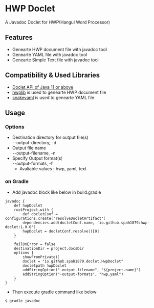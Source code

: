 
# HWP Doclet
A Javadoc Doclet for HWP(Hangul Word Processor)

## Features
* Genearte HWP document file with javadoc tool
* Genearte YAML file with javadoc tool
* Genearte Simple Text file with javadoc tool

## Compatibility & Used Libraries
* [Doclet API of Java 11 or above ](https://docs.oracle.com/en/java/javase/11/docs/api/jdk.javadoc/jdk/javadoc/doclet/Doclet.html)
* [hwplib](https://github.com/neolord0/hwplib) is used to genearte HWP document file
* [snakeyaml](https://bitbucket.org/snakeyaml/snakeyaml) is used to genearte YAML file

## Usage

### Options
* Destination directory for output file(s)<br>
  --output-directory, -d
* Output file name<br>
  --output-filename, -n
* Specify Output format(s)<br>
  --output-formats, -f<br>
  - Avaliable values : hwp, yaml, text

### on Gradle
* Add javadoc block like below in build.gradle

```
javadoc {
	def hwpDoclet
	rootProject.with {
		def docletConf = configurations.create('resolveDocletArtifact')
		dependencies.add(docletConf.name, 'io.github.spah1879:hwp-doclet:1.0.0')
		hwpDoclet = docletConf.resolve()[0]
	}

	failOnError = false
	destinationDir = project.docsDir
	options {
		showFromPrivate()
		doclet = "io.github.spah1879.doclet.HwpDoclet"
		docletpath hwpDoclet
		addStringOption("-output-filename", "${project.name}")
		addStringOption("-output-formats", "hwp,yaml")
	}
}
```

* Then execute gradle command like below
```
$ gradle javadoc
```